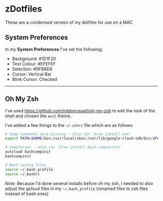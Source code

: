 # zDotfiles
These are a condensed version of my dotfiles for use on a MAC

## System Preferences

In my **System Preferences** I've set the following:

- Background: #1D1F20
- Text Colour: #EFEFEF
- Selection: #9FB8D8
- Cursor: Vertical Bar
- Blink Cursor: Checked

---

## Oh My Zsh

I've used https://github.com/robbyrussell/oh-my-zsh to edit the look of the shell and chosen the `avit` theme.

I've added a few things to the `~/.zshrc` file which are as follows:

```bash
# Some commands were missing - Also ran `brew install nvm`
export PATH=$HOME/bin:/usr/local/sbin:/usr/lib/google-cloud-sdk/bin:$PATH

# Completion - Also ran `brew install bash-completion`
autoload bashcompinit
bashcompinit

# Bash config files
source ~/.bash_profile
source ~/.bashrc
```

*Note:* Because I'd done several installs before oh my zsh, I needed to also adjust the gcloud files in my `~/.bash_profile` (renamed files to zsh files instead of bash ones)